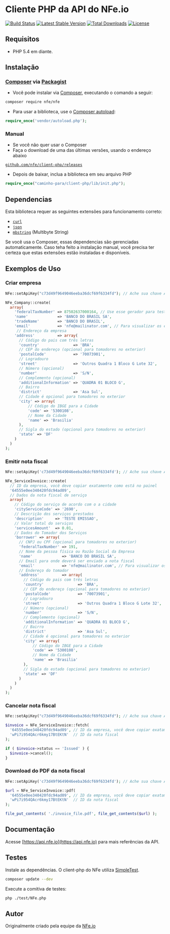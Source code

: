 # Cliente PHP da API do NFe.io

[![Build Status](https://travis-ci.org/nfe/client-php.svg?branch=master)](https://travis-ci.org/nfe/client-php)
[![Latest Stable Version](https://poser.pugx.org/nfe/nfe/v/stable)](https://packagist.org/packages/nfe/nfe)
[![Total Downloads](https://poser.pugx.org/nfe/nfe/downloads.svg)](https://packagist.org/packages/nfe/nfe)
[![License](https://poser.pugx.org/nfe/nfe/license.svg)](https://packagist.org/packages/nfe/nfe)

## Requisitos

* PHP 5.4 em diante.

## Instalação

### [Composer](http://getcomposer.org/) via [Packagist](packagist.org/packages/nfe/nfe)

  - Você pode instalar via [Composer](http://getcomposer.org/), executando o comando a seguir:

  ```bash
  composer require nfe/nfe
  ```

  - Para usar a biblioteca, use o [Composer autoload](https://getcomposer.org/doc/00-intro.md#autoloading):

  ```php
  require_once('vendor/autoload.php');
  ```

### Manual
  - Se você não quer usar o Composer
  - Faça o download de uma das últimas versões, usando o endereço abaixo

  [`github.com/nfe/client-php/releases`](https://github.com/nfe/client-php/releases)

  - Depois de baixar, inclua a biblioteca em seu arquivo PHP

  ```php
  require_once("caminho-para/client-php/lib/init.php");
  ```

## Dependencias

  Esta biblioteca requer as seguintes extensões para funcionamento correto:

  - [`curl`](https://secure.php.net/manual/en/book.curl.php)
  - [`json`](https://secure.php.net/manual/en/book.json.php)
  - [`mbstring`](https://secure.php.net/manual/en/book.mbstring.php) (Multibyte String)

  Se você usa o Composer, essas dependencias são gerenciadas automaticamente. Caso teha feito a instalação manual, você precisa ter certeza que estas extensões estão instaladas e disponíveis.

## Exemplos de Uso

### Criar empresa
```php
NFe::setApiKey("c73d49f9649046eeba36dcf69f6334fd"); // Ache sua chave API no painel (https://app.nfe.io/account/apikeys)

NFe_Company::create(
  array(
    'federalTaxNumber' => 87502637000164, // Use esse gerador para testar: http://www.geradordecnpj.org/
    'name'             => 'BANCO DO BRASIL SA',
    'tradeName'        => 'BANCO DO BRASIL',
    'email'            => 'nfe@mailinator.com', // Para visualizar os e-mails https://www.mailinator.com/inbox2.jsp?public_to=nfe
     // Endereço da empresa
    'address'          => array(
      // Código do pais com três letras
      'country'               => 'BRA',
      // CEP do endereço (opcional para tomadores no exterior)
      'postalCode'            => '70073901',
      // Logradouro
      'street'                => 'Outros Quadra 1 Bloco G Lote 32',
      // Número (opcional)
      'number'                => 'S/N',
      // Complemento (opcional)
      'additionalInformation' => 'QUADRA 01 BLOCO G',
      // Bairro
      'district'              => 'Asa Sul',
      // Cidade é opcional para tomadores no exterior
      'city' => array(
          // Código do IBGE para a Cidade
          'code' => '5300108',
          // Nome da Cidade
          'name' => 'Brasilia'
      ),
      // Sigla do estado (opcional para tomadores no exterior)
      'state' => 'DF'
    )
  )
);
```

### Emitir nota fiscal
```php
NFe::setApiKey('c73d49f9649046eeba36dcf69f6334fd'); // Ache sua chave API no painel (https://app.nfe.io/account/apikeys)

NFe_ServiceInvoice::create(
  // ID da empresa, você deve copiar exatamente como está no painel
  '64555e0ee340420fdc94ad09',
  // Dados da nota fiscal de serviço
  array(
    // Código do serviço de acordo com o a cidade
    'cityServiceCode' => '2690',
    // Descrição dos serviços prestados
    'description'     => 'TESTE EMISSAO',
    // Valor total do serviços
    'servicesAmount'  => 0.01,
    // Dados do Tomador dos Serviços
    'borrower' => array(
      // CNPJ ou CPF (opcional para tomadores no exterior)
      'federalTaxNumber' => 191,
      // Nome da pessoa física ou Razão Social da Empresa
      'name'             => 'BANCO DO BRASIL SA',
      // Email para onde deverá ser enviado a nota fiscal
      'email'            => 'nfe@mailinator.com', // Para visualizar os e-mails https://www.mailinator.com/
      // Endereço do tomador
      'address'          => array(
        // Código do pais com três letras
        'country'               => 'BRA',
        // CEP do endereço (opcional para tomadores no exterior)
        'postalCode'            => '70073901',
        // Logradouro
        'street'                => 'Outros Quadra 1 Bloco G Lote 32',
        // Número (opcional)
        'number'                => 'S/N',
        // Complemento (opcional)
        'additionalInformation' => 'QUADRA 01 BLOCO G',
        // Bairro
        'district'              => 'Asa Sul',
        // Cidade é opcional para tomadores no exterior
        'city' => array(
            // Código do IBGE para a Cidade
            'code' => '5300108',
            // Nome da Cidade
            'name' => 'Brasilia'
        ),
        // Sigla do estado (opcional para tomadores no exterior)
        'state' => 'DF'
      )
    )
  )
);
```

### Cancelar nota fiscal
```php
NFe::setApiKey("c73d49f9649046eeba36dcf69f6334fd"); // Ache sua chave API no painel (https://app.nfe.io/account/apikeys)

$invoice = NFe_ServiceInvoice::fetch(
  '64555e0ee340420fdc94ad09', // ID da empresa, você deve copiar exatamente como está no painel
  'wPi7i954QAcr6kmy17BtEKtN'  // ID da nota fiscal
);

if ( $invoice->status == 'Issued' ) {
  $invoice->cancel();
}
```

### Download do PDF da nota fiscal
```php
NFe::setApiKey('c73d49f9649046eeba36dcf69f6334fd'); // Ache sua chave API no painel (https://app.nfe.io/account/apikeys)

$url = NFe_ServiceInvoice::pdf(
  '64555e0ee340420fdc94ad09', // ID da empresa, você deve copiar exatamente como está no painel
  'wPi7i954QAcr6kmy17BtEKtN'  // ID da nota fiscal
);

file_put_contents( './invoice_file.pdf', file_get_contents($url) );
```

## Documentação

Acesse [https://api.nfe.io](https://api.nfe.io) para mais referências da API.

## Testes

Instale as dependências. O client-php do NFe utiliza [SimpleTest](http://simpletest.org/).
``` bash
composer update --dev
```

Execute a comitiva de testes:
``` bash
php ./test/NFe.php
```

## Autor

Originalmente criado pela equipe da [NFe.io](https://github.com/orgs/nfe/people)
